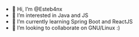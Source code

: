 - 👋 Hi, I’m @Esteb4nx
- 👀 I’m interested in Java and JS 
- 🌱 I’m currently learning Spring Boot and ReactJS
- 💞️ I’m looking to collaborate on GNU/Linux :)


<!---
Esteb4nx/Esteb4nx is a ✨ special ✨ repository because its `README.md` (this file) appears on your GitHub profile.
You can click the Preview link to take a look at your changes.
--->
